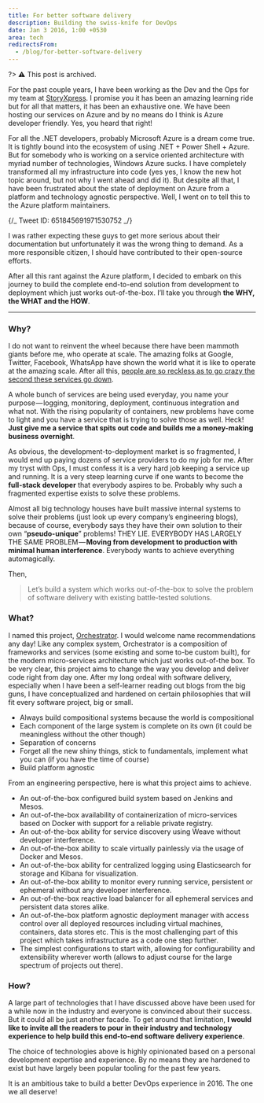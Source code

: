 ```yaml
---
title: For better software delivery
description: Building the swiss-knife for DevOps
date: Jan 3 2016, 1:00 +0530
area: tech
redirectsFrom:
  - /blog/for-better-software-delivery
---
```


?> :warning: This post is archived.

For the past couple years, I have been working as the Dev and the Ops for my team
at [StoryXpress](https://storyxpress.co). I promise you it has been an amazing
learning ride but for all that matters, it has been an exhaustive one. We have
been hosting our services on Azure and by no means do I think is Azure developer
friendly. Yes, you heard that right!

For all the .NET developers, probably Microsoft Azure is a dream come true. It
is tightly bound into the ecosystem of using .NET + Power Shell + Azure. But for
somebody who is working on a service oriented architecture with myriad number of
technologies, Windows Azure sucks. I have completely transformed all my infrastructure
into code (yes yes, I know the new hot topic around, but not why I went ahead and
did it). But despite all that, I have been frustrated about the state of
deployment on Azure from a platform and technology agnostic perspective. Well,
I went on to tell this to the Azure platform maintainers.

{/_ Tweet ID: 651845691971530752 _/}

I was rather expecting these guys to get more serious about their documentation
but unfortunately it was the wrong thing to demand. As a more responsible citizen,
I should have contributed to their open-source efforts.

After all this rant against the Azure platform, I decided to embark on this journey
to build the complete end-to-end solution from development to deployment which just
works out-of-the-box. I’ll take you through **the WHY, the WHAT and the HOW**.

---

### Why?

I do not want to reinvent the wheel because there have been mammoth giants before
me, who operate at scale. The amazing folks at Google, Twitter, Facebook, WhatsApp
have shown the world what it is like to operate at the amazing scale. After all
this, [people are so reckless as to go crazy the second these services go down](https://twitter.com/search?q=whatsapp%20down).

A whole bunch of services are being used everyday, you name your purpose — logging,
monitoring, deployment, continuous integration and what not. With the rising popularity
of containers, new problems have come to light and you have a service that is
trying to solve those as well. Heck! **Just give me a service that spits out code
and builds me a money-making business overnight**.

As obvious, the development-to-deployment market is so fragmented, I would end up
paying dozens of service providers to do my job for me. After my tryst with Ops,
I must confess it is a very hard job keeping a service up and running. It is a very
steep learning curve if one wants to become the **full-stack developer** that everybody
aspires to be. Probably why such a fragmented expertise exists to solve these problems.

Almost all big technology houses have built massive internal systems to solve
their problems (just look up every company’s engineering blogs), because of course,
everybody says they have their own solution to their own “**pseudo-unique**” problems!
THEY LIE. EVERYBODY HAS LARGELY THE SAME PROBLEM — **Moving from development to
production with minimal human interference**. Everybody wants to achieve everything
automagically.

Then,

> Let’s build a system which works out-of-the-box to solve the problem of
> software delivery with existing battle-tested solutions.

### What?

I named this project, [Orchestrator](https://github.com/activatedgeek/orchestrator). I would welcome name recommendations any day!
Like any complex system, Orchestrator is a composition of frameworks and services
(some existing and some to-be custom built), for the modern micro-services architecture
which just works out-of-the box. To be very clear, this project aims to change the
way you develop and deliver code right from day one. After my long ordeal with software
delivery, especially when I have been a self-learner reading out blogs from the
big guns, I have conceptualized and hardened on certain philosophies that will
fit every software project, big or small.

- Always build compositional systems because the world is compositional
- Each component of the large system is complete on its own (it could be meaningless
  without the other though)
- Separation of concerns
- Forget all the new shiny things, stick to fundamentals, implement what you can
  (if you have the time of course)
- Build platform agnostic

From an engineering perspective, here is what this project aims to achieve.

- An out-of-the-box configured build system based on Jenkins and Mesos.
- An out-of-the-box availability of containerization of micro-services based on
  Docker with support for a reliable private registry.
- An out-of-the-box ability for service discovery using Weave without developer
  interference.
- An out-of-the-box ability to scale virtually painlessly via the usage of Docker
  and Mesos.
- An out-of-the-box ability for centralized logging using Elasticsearch for storage
  and Kibana for visualization.
- An out-of-the-box ability to monitor every running service, persistent or
  ephemeral without any developer interference.
- An out-of-the-box reactive load balancer for all ephemeral services and persistent
  data stores alike.
- An out-of-the-box platform agnostic deployment manager with access control over
  all deployed resources including virtual machines, containers, data stores etc.
  This is the most challenging part of this project which takes infrastructure as
  a code one step further.
- The simplest configurations to start with, allowing for configurability and
  extensibility wherever worth (allows to adjust course for the large spectrum of
  projects out there).

### How?

A large part of technologies that I have discussed above have been used for a while
now in the industry and everyone is convinced about their success. But it could
all be just another facade. To get around that limitation, **I would like to invite
all the readers to pour in their industry and technology experience to help build
this end-to-end software delivery experience**.

The choice of technologies above is highly opinionated based on a personal development
expertise and experience. By no means they are hardened to exist but have largely
been popular tooling for the past few years.

It is an ambitious take to build a better DevOps experience in 2016. The one we all deserve!
